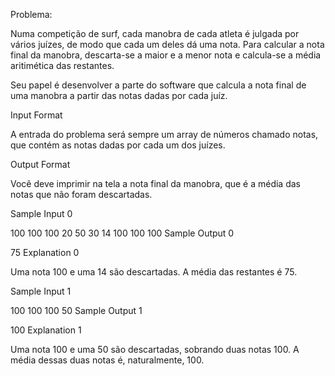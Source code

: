 Problema:

Numa competição de surf, cada manobra de cada atleta é julgada por vários juízes, de modo que cada um deles dá uma nota. Para calcular a nota final da manobra, descarta-se a maior e a menor nota e calcula-se a média aritimética das restantes.

Seu papel é desenvolver a parte do software que calcula a nota final de uma manobra a partir das notas dadas por cada juíz.

Input Format

A entrada do problema será sempre um array de números chamado notas, que contém as notas dadas por cada um dos juízes.

Output Format

Você deve imprimir na tela a nota final da manobra, que é a média das notas que não foram descartadas.

Sample Input 0

100 100 100 20 50 30 14 100 100 100
Sample Output 0

75
Explanation 0

Uma nota 100 e uma 14 são descartadas. A média das restantes é 75.

Sample Input 1

100 100 100 50
Sample Output 1

100
Explanation 1

Uma nota 100 e uma 50 são descartadas, sobrando duas notas 100. A média dessas duas notas é, naturalmente, 100.
